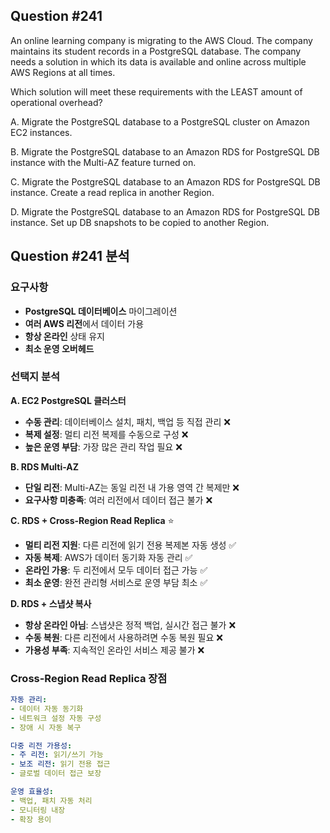 ## Question #241
An online learning company is migrating to the AWS Cloud. 
The company maintains its student records in a PostgreSQL database. 
The company needs a solution in which its data is available and online across multiple AWS Regions at all times.

Which solution will meet these requirements with the LEAST amount of operational overhead?

A. Migrate the PostgreSQL database to a PostgreSQL cluster on Amazon EC2 instances.

B. Migrate the PostgreSQL database to an Amazon RDS for PostgreSQL DB instance with the Multi-AZ feature turned on.

C. Migrate the PostgreSQL database to an Amazon RDS for PostgreSQL DB instance. Create a read replica in another Region.

D. Migrate the PostgreSQL database to an Amazon RDS for PostgreSQL DB instance. Set up DB snapshots to be copied to another Region.

## Question #241 분석

### 요구사항
- **PostgreSQL 데이터베이스** 마이그레이션
- **여러 AWS 리전**에서 데이터 가용
- **항상 온라인** 상태 유지
- **최소 운영 오버헤드**

### 선택지 분석

**A. EC2 PostgreSQL 클러스터**
- **수동 관리**: 데이터베이스 설치, 패치, 백업 등 직접 관리 ❌
- **복제 설정**: 멀티 리전 복제를 수동으로 구성 ❌
- **높은 운영 부담**: 가장 많은 관리 작업 필요 ❌

**B. RDS Multi-AZ**
- **단일 리전**: Multi-AZ는 동일 리전 내 가용 영역 간 복제만 ❌
- **요구사항 미충족**: 여러 리전에서 데이터 접근 불가 ❌

**C. RDS + Cross-Region Read Replica** ⭐
- **멀티 리전 지원**: 다른 리전에 읽기 전용 복제본 자동 생성 ✅
- **자동 복제**: AWS가 데이터 동기화 자동 관리 ✅
- **온라인 가용**: 두 리전에서 모두 데이터 접근 가능 ✅
- **최소 운영**: 완전 관리형 서비스로 운영 부담 최소 ✅

**D. RDS + 스냅샷 복사**
- **항상 온라인 아님**: 스냅샷은 정적 백업, 실시간 접근 불가 ❌
- **수동 복원**: 다른 리전에서 사용하려면 수동 복원 필요 ❌
- **가용성 부족**: 지속적인 온라인 서비스 제공 불가 ❌

### Cross-Region Read Replica 장점

```yaml
자동 관리:
- 데이터 자동 동기화
- 네트워크 설정 자동 구성
- 장애 시 자동 복구

다중 리전 가용성:
- 주 리전: 읽기/쓰기 가능
- 보조 리전: 읽기 전용 접근
- 글로벌 데이터 접근 보장

운영 효율성:
- 백업, 패치 자동 처리
- 모니터링 내장
- 확장 용이
```

